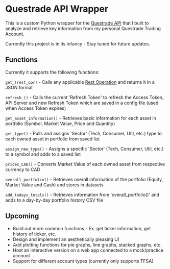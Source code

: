 # Questrade API Wrapper

This is a custom Python wrapper for the [Questrade API](https://www.questrade.com/api/documentation/getting-started) that I built to analyze and retrieve key information from my personal Questrade Trading Account.

Currently this project is in its infancy - Stay tuned for future updates.

## Functions

Currently it supports the following functions:

`get_(rest_opr)` - Calls any applicable [Rest Operation](https://www.questrade.com/api/documentation/rest-operations/account-calls/accounts-id-activities) and returns it in a JSON format

`refresh_()` - Calls the current 'Refresh Token' to refresh the Access Token, API Server and new Refresh Token which are saved in a config file (used when Access Token expires)

`get_asset_information()` - Retrieves basic information for each asset in portfolio (Symbol, Market Value, Price and Quantity)

`get_type()` - Pulls and assigns 'Sector' (Tech, Consumer, Util, etc.) type to each owned asset in portfolio from saved list

`assign_new_type()` - Assigns a specific 'Sector' (Tech, Consumer, Util, etc.) to a symbol and adds to a saved list

`prices_CAD()` - Converts Market Value of each owned asset from respective currency to CAD

`overall_portfolio()` - Retrieves overall information of the portfolio (Equity, Market Value and Cash) and stores in datasets

`add_todays_totals()` - Retrieves information from 'overall_portfolio()' and adds to a day-by-day portfolio history CSV file


## Upcoming
- Build out more common functions - Ex. get ticker information, get history of ticker, etc.
- Design and implement an aesthetically pleasing UI 
- Add plotting functions for pie graphs, line graphs, stacked graphs, etc.
- Host an interactive version on a web app connected to a mock/practice account
- Support for different account types (currently only supports TFSA)

